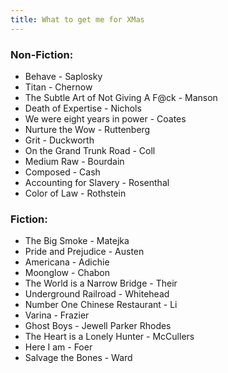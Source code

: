 ```yaml
---
title: What to get me for XMas
---
```


### Non-Fiction:
- Behave - Saplosky
- Titan - Chernow
- The Subtle Art of Not Giving A F@ck - Manson
- Death of Expertise - Nichols
- We were eight years in power - Coates
- Nurture the Wow - Ruttenberg
- Grit - Duckworth
- On the Grand Trunk Road - Coll
- Medium Raw - Bourdain
- Composed - Cash
- Accounting for Slavery - Rosenthal
- Color of Law - Rothstein

### Fiction:
- The Big Smoke - Matejka
- Pride and Prejudice - Austen
- Americana - Adichie
- Moonglow - Chabon
- The World is a Narrow Bridge - Their
- Underground Railroad - Whitehead
- Number One Chinese Restaurant - Li
- Varina - Frazier
- Ghost Boys - Jewell Parker Rhodes
- The Heart is a Lonely Hunter - McCullers
- Here I am - Foer
- Salvage the Bones - Ward